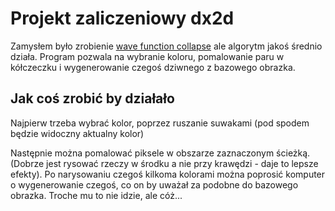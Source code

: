 # Projekt zaliczeniowy dx2d

Zamysłem było zrobienie [wave function collapse](https://robertheaton.com/2018/12/17/wavefunction-collapse-algorithm/) ale algorytm jakoś średnio działa. Program pozwala na wybranie koloru, pomalowanie paru w kółczeczku i wygenerowanie czegoś dziwnego z bazowego obrazka.

## Jak coś zrobić by działało

Najpierw trzeba wybrać kolor, poprzez ruszanie suwakami (pod spodem będzie widoczny aktualny kolor)

Następnie można pomalować piksele w obszarze zaznaczonym ścieżką. (Dobrze jest rysować rzeczy w środku a nie przy krawędzi - daje to lepsze efekty). Po narysowaniu czegoś kilkoma kolorami można poprosić komputer o wygenerowanie czegoś, co on by uważał za podobne do bazowego obrazka. Troche mu to nie idzie, ale cóż...